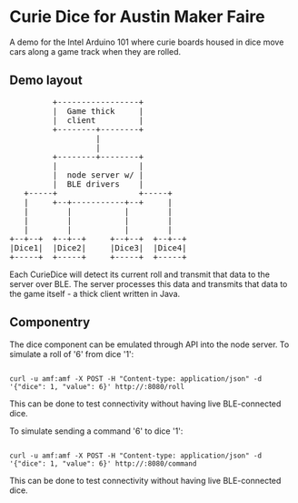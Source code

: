 # Curie Dice for Austin Maker Faire

A demo for the Intel Arduino 101 where curie boards housed in dice move cars along a game track when they are rolled.

## Demo layout
<pre>
         +-----------------+
         |  Game thick     |
         |  client         |
         +--------+--------+
                  |
                  |
         +--------+--------+
         |                 |
         |  node server w/ |
         |  BLE drivers    |
   +-----+                 +-----+
   |     +--+-----------+--+     |
   |        |           |        |
   |        |           |        |
   |        |           |        |
+--+--+  +--+--+     +--+--+  +--+--+
|Dice1|  |Dice2|     |Dice3|  |Dice4|
+-----+  +-----+     +-----+  +-----+
</pre>

Each CurieDice will detect its current roll and transmit that data to the server over BLE. The server processes this data and transmits that data to the game itself - a thick client written in Java.

## Componentry
The dice component can be emulated through API into the node server. To simulate a roll of '6' from dice '1':

<pre><code>
curl -u amf:amf -X POST -H "Content-type: application/json" -d '{"dice": 1, "value": 6}' http://<serverhost>:8080/roll
</code></pre>

This can be done to test connectivity without having live BLE-connected dice.

To simulate sending a command '6' to dice '1':

<pre><code>
curl -u amf:amf -X POST -H "Content-type: application/json" -d '{"dice": 1, "value": 6}' http://<serverhost>:8080/command
</code></pre>

This can be done to test connectivity without having live BLE-connected dice.
